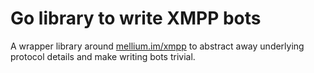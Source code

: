 # Go library to write XMPP bots

A wrapper library around [mellium.im/xmpp](https://github.com/mellium/xmpp) to
abstract away underlying protocol details and make writing bots trivial.
